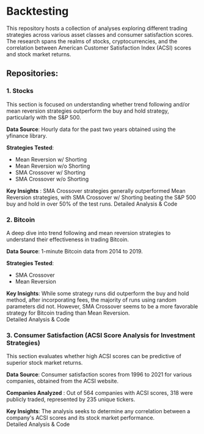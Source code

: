 # Backtesting 
This repository hosts a collection of analyses exploring different trading strategies across various asset classes and consumer satisfaction scores. The research spans the realms of stocks, cryptocurrencies, and the correlation between American Customer Satisfaction Index (ACSI) scores and stock market returns.

## Repositories:
### 1. Stocks
This section is focused on understanding whether trend following and/or mean reversion strategies outperform the buy and hold strategy, particularly with the S&P 500.

**Data Source**: Hourly data for the past two years obtained using the yfinance library.  

**Strategies Tested**:
- Mean Reversion w/ Shorting
- Mean Reversion w/o Shorting
- SMA Crossover w/ Shorting
- SMA Crossover w/o Shorting
  
**Key Insights** : SMA Crossover strategies generally outperformed Mean Reversion strategies, with SMA Crossover w/ Shorting beating the S&P 500 buy and hold in over 50% of the test runs.
Detailed Analysis & Code

### 2. Bitcoin
A deep dive into trend following and mean reversion strategies to understand their effectiveness in trading Bitcoin.

**Data Source**: 1-minute Bitcoin data from 2014 to 2019.  

**Strategies Tested**:  
- SMA Crossover
- Mean Reversion
  
**Key Insights**: While some strategy runs did outperform the buy and hold method, after incorporating fees, the majority of runs using random parameters did not. However, SMA Crossover seems to be a more favorable strategy for Bitcoin trading than Mean Reversion.  
Detailed Analysis & Code

### 3. Consumer Satisfaction (ACSI Score Analysis for Investment Strategies)
This section evaluates whether high ACSI scores can be predictive of superior stock market returns.

**Data Source**: Consumer satisfaction scores from 1996 to 2021 for various companies, obtained from the ACSI website.  

**Companies Analyzed** : Out of 564 companies with ACSI scores, 318 were publicly traded, represented by 235 unique tickers.

**Key Insights**: The analysis seeks to determine any correlation between a company's ACSI scores and its stock market performance.  
Detailed Analysis & Code
